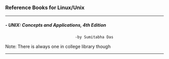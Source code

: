 ### Reference Books for Linux/Unix

---

##### - UNIX: Concepts and Applications, 4th Edition
                                   -by Sumitabha Das
  Note: There is always one in college library though

---

